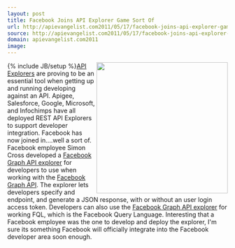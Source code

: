 ```yaml
---
layout: post
title: Facebook Joins API Explorer Game Sort Of
url: http://apievangelist.com2011/05/17/facebook-joins-api-explorer-game-sort-of/
source: http://apievangelist.com2011/05/17/facebook-joins-api-explorer-game-sort-of/
domain: apievangelist.com2011
image: 
---
```

{% include JB/setup %}<a href="https://www.simoncross.com/fb/graph/"><img src="http://kinlane-productions.s3.amazonaws.com/facebook/facebook-api-explorer-1.png"  width="300" align="right" /></a><a title="API Explorers" href="http://blog.apievangelist.com/2011/03/24/explorers-open-api-access-beyond-developers/">API Explorers</a> are proving to be an essential tool when getting up and running developing against an API.
Apigee, Salesforce, Google, Microsoft, and Infochimps have all deployed REST API Explorers to support developer integration.
Facebook has now joined in....well a sort of. Facebook employee Simon Cross developed a <a title="Facebook Graph API Explorer" href="https://www.simoncross.com/fb/graph/">Facebook Graph API explorer</a> for developers to use when working with the <a title="Facebook Graph API" href="http://developers.facebook.com/docs/reference/api/">Facebook Graph API</a>.
The explorer lets developers specify and endpoint, and generate a JSON response, with or without an user login access token.
Developers can also use the <a title="Facebook Graph API Explorer" href="http://blog.programmableweb.com/2011/05/16/the-semi-unofficial-facebook-graph-api-explorer/">Facebook Graph API explorer</a> for working FQL, which is the Facebook Query Language.
Interesting that a Facebook employee was the one to develop and deploy the explorer, I'm sure its something Facebook will officially integrate into the Facebook developer area soon enough.

